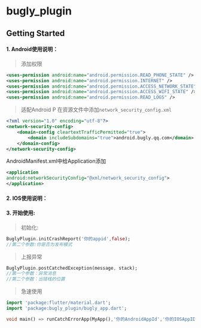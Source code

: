 # bugly_plugin

## Getting Started
#### 1. Android使用说明：
> 添加权限
```xml
<uses-permission android:name="android.permission.READ_PHONE_STATE" />
<uses-permission android:name="android.permission.INTERNET" />
<uses-permission android:name="android.permission.ACCESS_NETWORK_STATE" />
<uses-permission android:name="android.permission.ACCESS_WIFI_STATE" />
<uses-permission android:name="android.permission.READ_LOGS" />
```
> 适配Android P
在资源文件中添加`network_security_config.xml`
```xml
<?xml version="1.0" encoding="utf-8"?>
<network-security-config>
    <domain-config cleartextTrafficPermitted="true">
        <domain includeSubdomains="true">android.bugly.qq.com</domain>
    </domain-config>
</network-security-config>
```
AndroidManifest.xml中给Application添加
```xml
<application 
android:networkSecurityConfig="@xml/network_security_config"> 
</application>
```
#### 2. IOS使用说明：

#### 3. 开始使用:
> 初始化:
```dart
BuglyPlugin.initCrashReport('你的appid',false);
//第二个参数:你是否为发布模式
```

> 上报异常
```dart
BuglyPlugin.postCatchedException(message, stack);
//第一个参数：异常消息
//第二个参数：出错栈的位置
```

> 急速使用
```dart
import 'package:flutter/material.dart';
import 'package:bugly_plugin/bugly_app.dart';

void main() => runCatchErrorApp(MyApp(),'你的AndroidAppId','你的IOSAppID');
```
